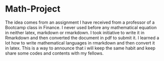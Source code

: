 # Math-Project
The idea comes from an assignment I have received from a professor of a Bootcamp class in Finance. I never used before any mathematical equation in neither latex, markdown or rmarkdown. I took initiative to write it in Rmarkdown and then converted the document in pdf to submit it. I learned a lot how to write mathematical languages in rmarkdown and then convert it in latex. 
This is a way to announce that i will keep the same habit and keep share some codes and contents with my fellows.

